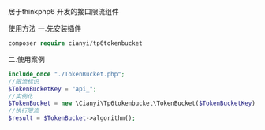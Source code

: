 居于thinkphp6 开发的接口限流组件

使用方法
一.先安装插件
```php
composer require cianyi/tp6tokenbucket
```
二.使用案例
```php
include_once "./TokenBucket.php";
//限流标识
$TokenBucketKey = "api_";
//实例化
$TokenBucket = new \Cianyi\Tp6tokenbucket\TokenBucket($TokenBucketKey);
//执行限流
$result = $TokenBucket->algorithm();

```